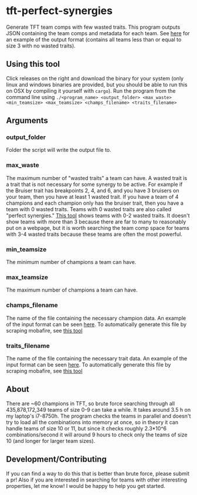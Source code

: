 # tft-perfect-synergies
Generate TFT team comps with few wasted traits. This program outputs JSON containing the team comps and metadata for each team. See [here](./examples/teams_sizes_0_to_3_max_waste_0_1669402544.json) for an example of the output format (contains all teams less than or equal to size 3 with no wasted traits).
## Using this tool
Click releases on the right and download the binary for your system (only linux and windows binaries are provided, but you should be able to run this on OSX by compiling it yourself with `cargo`).
Run the program from the command line using `./<program_name> <output_folder> <max_waste> <min_teamsize> <max_teamsize> <champs_filename> <traits_filename>`
## Arguments
### output_folder
Folder the script will write the output file to.
### max_waste
The maximum number of "wasted traits" a team can have. A wasted trait is a trait that is not necessary for some synergy to be active. For example if the Bruiser trait has breakpoints 2, 4, and 6, and you have 3 bruisers on your team, then you have at least 1 wasted trait. If you have a team of 4 champions and each champion only has the bruiser trait, then you have a team with 0 wasted traits. Teams with 0 wasted traits are also called "perfect synergies." [This tool](https://tactics.tools/perfect-synergies) shows teams with 0-2 wasted traits. It doesn't show teams with more than 3 because there are far to many to reasonably put on a webpage, but it is worth searching the team comp space for teams with 3-4 wasted traits because these teams are often the most powerful.
### min_teamsize
The minimum number of champions a team can have.
### max_teamsize
The maximum number of champions a team can have.
### champs_filename
The name of the file containing the necessary champion data. An example of the input format can be seen [here](./examples/champs_1669402544.json). To automatically generate this file by scraping mobafire, see [this tool](https://github.com/BrianHotopp/tft-unit-data-scraper)
### traits_filename
The name of the file containing the necessary trait data. An example of the input format can be seen [here](./examples/traits_1669402544.json). To automatically generate this file by scraping mobafire, see [this tool](https://github.com/BrianHotopp/tft-unit-data-scraper)
## About
There are ~60 champions in TFT, so brute force searching through all 435,878,172,349 teams of size 0-9 can take a while. It takes around 3.5 h on my laptop's i7-8750h. The program checks the teams in parallel and doesn't try to load all the combinations into memory at once, so in theory it can handle teams of size 10 or 11, but since it checks roughly 2.3*10^6 combinations/second it will around 9 hours to check only the teams of size 10 (and longer for larger team sizes).
## Development/Contributing
If you can find a way to do this that is better than brute force, please submit a pr! Also if you are interested in searching for teams with other interesting properties, let me know! I would be happy to help you get started.
